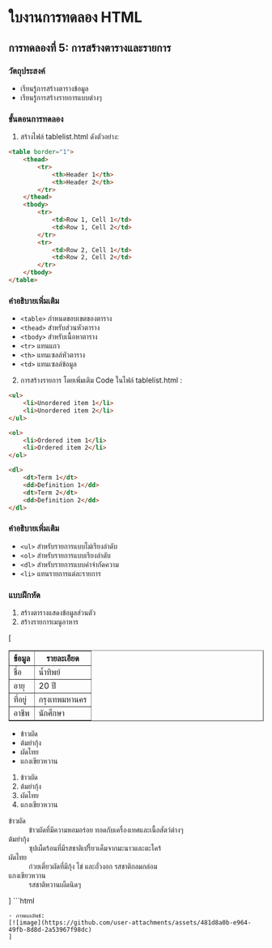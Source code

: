 # ใบงานการทดลอง HTML

## การทดลองที่ 5: การสร้างตารางและรายการ
### วัตถุประสงค์
- เรียนรู้การสร้างตารางข้อมูล
- เรียนรู้การสร้างรายการแบบต่างๆ

### ขั้นตอนการทดลอง
1. สร้างไฟล์ tablelist.html ดังตัวอย่าง:
```html
<table border="1">
    <thead>
        <tr>
            <th>Header 1</th>
            <th>Header 2</th>
        </tr>
    </thead>
    <tbody>
        <tr>
            <td>Row 1, Cell 1</td>
            <td>Row 1, Cell 2</td>
        </tr>
        <tr>
            <td>Row 2, Cell 1</td>
            <td>Row 2, Cell 2</td>
        </tr>
    </tbody>
</table>
```

### คำอธิบายเพิ่มเติม
- `<table>` กำหนดขอบเขตของตาราง
- `<thead>` สำหรับส่วนหัวตาราง
- `<tbody>` สำหรับเนื้อหาตาราง
- `<tr>` แทนแถว
- `<th>` แทนเซลล์หัวตาราง
- `<td>` แทนเซลล์ข้อมูล

2. การสร้างรายการ โดยเพิ่มเติม Code ในไฟล์ tablelist.html :
```html
<ul>
    <li>Unordered item 1</li>
    <li>Unordered item 2</li>
</ul>

<ol>
    <li>Ordered item 1</li>
    <li>Ordered item 2</li>
</ol>

<dl>
    <dt>Term 1</dt>
    <dd>Definition 1</dd>
    <dt>Term 2</dt>
    <dd>Definition 2</dd>
</dl>
```

### คำอธิบายเพิ่มเติม
- `<ul>` สำหรับรายการแบบไม่เรียงลำดับ
- `<ol>` สำหรับรายการแบบเรียงลำดับ
- `<dl>` สำหรับรายการแบบคำจำกัดความ
- `<li>` แทนรายการแต่ละรายการ

### แบบฝึกหัด
1. สร้างตารางแสดงข้อมูลส่วนตัว
2. สร้างรายการเมนูอาหาร

[<table border="1">
    <thead>
        <tr>
            <th>ข้อมูล</th>
            <th>รายละเอียด</th>
        </tr>
    </thead>
    <tbody>
        <tr>
            <td>ชื่อ</td>
            <td>น้ำทิพย์</td>
        </tr>
        <tr>
            <td>อายุ</td>
            <td>20 ปี</td>
        </tr>
        <tr>
            <td>ที่อยู่</td>
            <td>กรุงเทพมหานคร</td>
        </tr>
        <tr>
            <td>อาชีพ</td>
            <td>นักศึกษา</td>
        </tr>
    </tbody>
</table>
<ul>
    <li>ข้าวผัด</li>
    <li>ต้มยำกุ้ง</li>
    <li>ผัดไทย</li>
    <li>แกงเขียวหวาน</li>
</ul>
<ol>
    <li>ข้าวผัด</li>
    <li>ต้มยำกุ้ง</li>
    <li>ผัดไทย</li>
    <li>แกงเขียวหวาน</li>
</ol>
<dl>
    <dt>ข้าวผัด</dt>
    <dd>ข้าวผัดที่มีความหอมอร่อย ทอดกับเครื่องเทศและเนื้อสัตว์ต่างๆ</dd>
    <dt>ต้มยำกุ้ง</dt>
    <dd>ซุปเผ็ดร้อนที่มีรสชาติเปรี้ยวเค็มจากมะนาวและตะไคร้</dd>
    <dt>ผัดไทย</dt>
    <dd>ก๋วยเตี๋ยวผัดที่มีกุ้ง ไข่ และถั่วงอก รสชาติกลมกล่อม</dd>
    <dt>แกงเขียวหวาน</dt>
    <dd>รสชาติหวานเผ็ดนิดๆ</dd>
</dl>]
```html

```
- ภาพผลลัพธ์:
[![image](https://github.com/user-attachments/assets/481d8a0b-e964-49fb-8d8d-2a53967f98dc)
]

